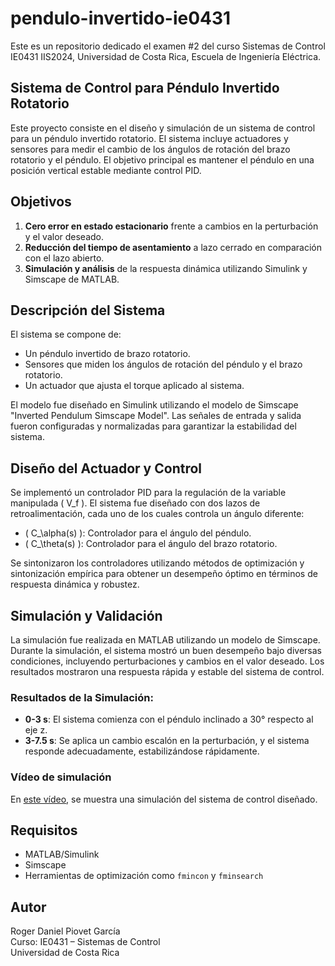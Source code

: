 # pendulo-invertido-ie0431

Este es un repositorio dedicado el examen #2 del curso Sistemas de Control IE0431 IIS2024, Universidad de Costa Rica, Escuela de Ingeniería Eléctrica. 

## Sistema de Control para Péndulo Invertido Rotatorio

Este proyecto consiste en el diseño y simulación de un sistema de control para un péndulo invertido rotatorio. El sistema incluye actuadores y sensores para medir el cambio de los ángulos de rotación del brazo rotatorio y el péndulo. El objetivo principal es mantener el péndulo en una posición vertical estable mediante control PID.

## Objetivos

1. **Cero error en estado estacionario** frente a cambios en la perturbación y el valor deseado.
2. **Reducción del tiempo de asentamiento** a lazo cerrado en comparación con el lazo abierto.
3. **Simulación y análisis** de la respuesta dinámica utilizando Simulink y Simscape de MATLAB.

## Descripción del Sistema

El sistema se compone de:

- Un péndulo invertido de brazo rotatorio.
- Sensores que miden los ángulos de rotación del péndulo y el brazo rotatorio.
- Un actuador que ajusta el torque aplicado al sistema.

El modelo fue diseñado en Simulink utilizando el modelo de Simscape "Inverted Pendulum Simscape Model". Las señales de entrada y salida fueron configuradas y normalizadas para garantizar la estabilidad del sistema.

## Diseño del Actuador y Control

Se implementó un controlador PID para la regulación de la variable manipulada \( V_f \). El sistema fue diseñado con dos lazos de retroalimentación, cada uno de los cuales controla un ángulo diferente:

- \( C_\alpha(s) \): Controlador para el ángulo del péndulo.
- \( C_\theta(s) \): Controlador para el ángulo del brazo rotatorio.

Se sintonizaron los controladores utilizando métodos de optimización y sintonización empírica para obtener un desempeño óptimo en términos de respuesta dinámica y robustez.

## Simulación y Validación

La simulación fue realizada en MATLAB utilizando un modelo de Simscape. Durante la simulación, el sistema mostró un buen desempeño bajo diversas condiciones, incluyendo perturbaciones y cambios en el valor deseado. Los resultados mostraron una respuesta rápida y estable del sistema de control.

### Resultados de la Simulación:

- **0-3 s**: El sistema comienza con el péndulo inclinado a 30° respecto al eje z.
- **3-7.5 s**: Se aplica un cambio escalón en la perturbación, y el sistema responde adecuadamente, estabilizándose rápidamente.

### Vídeo de simulación

En [este vídeo](https://youtu.be/KwJOqnFWYP8), se muestra una simulación del sistema de control diseñado.

## Requisitos

- MATLAB/Simulink
- Simscape
- Herramientas de optimización como `fmincon` y `fminsearch`

## Autor

Roger Daniel Piovet García  
Curso: IE0431 – Sistemas de Control  
Universidad de Costa Rica
